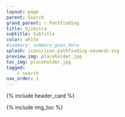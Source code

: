 ```yaml
---
layout: page
parent: Search
grand_parent: ∷ Pathfinding
title: Djikstra
subtitle: Subtitle
color: white
#summary: summary_goes_here
splash: icons/icon_pathfinding-navmesh.svg
preview_img: placeholder.jpg
toc_img: placeholder.jpg
tagged: 
    - search
nav_order: 1
---
```


{% include header_card %}

{% include img_toc %}
